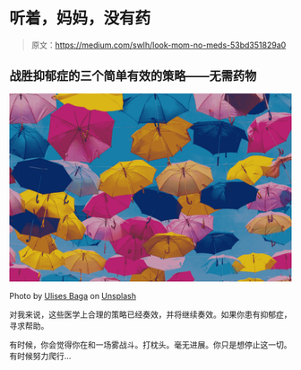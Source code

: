 # 听着，妈妈，没有药

> 原文：<https://medium.com/swlh/look-mom-no-meds-53bd351829a0>

## 战胜抑郁症的三个简单有效的策略——无需药物

![](img/06ac04bda07d674c035bc6d3fe6e4e85.png)

Photo by [Ulises Baga](https://unsplash.com/photos/oRYOOjvPq8E?utm_source=unsplash&utm_medium=referral&utm_content=creditCopyText) on [Unsplash](https://unsplash.com/@ulisesbaga?utm_source=unsplash&utm_medium=referral&utm_content=creditCopyText)

对我来说，这些医学上合理的策略已经奏效，并将继续奏效。如果你患有抑郁症，寻求帮助。

有时候，你会觉得你在和一场雾战斗。打枕头。毫无进展。你只是想停止这一切。有时候努力爬行…